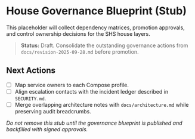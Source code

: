 # House Governance Blueprint (Stub)

This placeholder will collect dependency matrices, promotion approvals, and control ownership decisions for the SHS house layers.

> **Status:** Draft. Consolidate the outstanding governance actions from `docs/revision-2025-09-28.md` before promotion.

## Next Actions
- [ ] Map service owners to each Compose profile.
- [ ] Align escalation contacts with the incident ledger described in `SECURITY.md`.
- [ ] Merge overlapping architecture notes with `docs/architecture.md` while preserving audit breadcrumbs.

_Do not remove this stub until the governance blueprint is published and backfilled with signed approvals._
